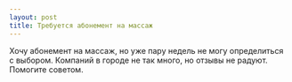 ```yaml
---
layout: post 
title: Требуется абонемент на массаж 
--- 
```

Хочу абонемент на массаж, но уже пару недель не могу определиться с выбором. Компаний в городе не так много, но отзывы не радуют. Помогите советом.
